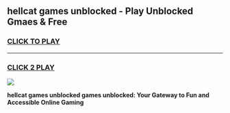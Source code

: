 
## hellcat games unblocked - Play Unblocked Gmaes & Free
<h3>
<a href="https://premium.freeplayer.one?title=hellcat_games_unblocked&ref=19F">CLICK TO PLAY</a></h3>
<hr>

<h3>
<a href="https://premium.freeplayer.one?title=hellcat_games_unblocked&ref=19F">CLICK 2 PLAY</a>
  
</h3>

<a href="https://premium.freeplayer.one?title=hellcat_games_unblocked&ref=19F/"><img src="https://clearcache.store/games.png"></a>


**hellcat games unblocked games unblocked: Your Gateway to Fun and Accessible Online Gaming**

